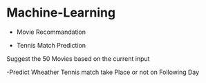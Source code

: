 # Machine-Learning
- Movie Recommandation

- Tennis Match Prediction

Suggest the 50 Movies based on the current input


-Predict Wheather Tennis match take Place or not on Following Day
